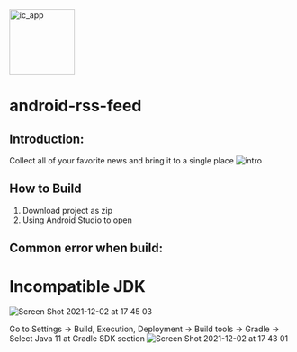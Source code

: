 <img width="116" alt="ic_app" src="https://user-images.githubusercontent.com/27767477/144404887-d244e72b-f852-4d4d-92fc-4429ce4c2afb.png"> 

# android-rss-feed

## Introduction:

Collect all of your favorite news and bring it to a single place
![intro](https://user-images.githubusercontent.com/27767477/144408998-be1d23a1-35b0-4bf0-8d98-397bb43b3dc6.gif)

## How to Build

1. Download project as zip
2. Using Android Studio to open

## Common error when build:
# Incompatible JDK
![Screen Shot 2021-12-02 at 17 45 03](https://user-images.githubusercontent.com/27767477/144407182-f5b2e90b-c3f4-471b-8514-72be4e065f70.png)

Go to Settings -> Build, Execution, Deployment -> Build tools -> Gradle -> Select Java 11 at Gradle SDK section
![Screen Shot 2021-12-02 at 17 43 01](https://user-images.githubusercontent.com/27767477/144407161-75e3d535-7fdd-4549-a2f4-03b67e57d0af.png)







